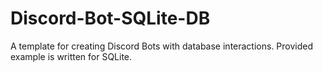 # Discord-Bot-SQLite-DB

A template for creating Discord Bots with database interactions. Provided example is written for SQLite. 

